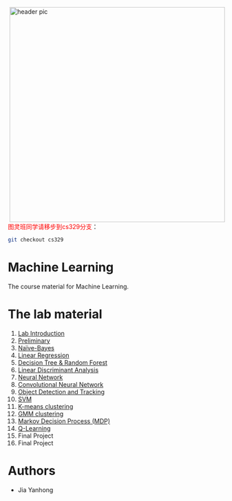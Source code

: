 <img src="image/icon.png?raw=true" align="right" width="500" alt="header pic"/>
<font color=red>图灵班同学请移步到cs329分支</font>：

```bash
git checkout cs329
```

# Machine Learning

The course material for Machine Learning.

# The lab material

1. [Lab Introduction](https://github.com/jiayh-sustech/Machine-Learning-2022F/tree/main/Lab01.Introduction)
2. [Preliminary](https://github.com/jiayh-sustech/Machine-Learning-2022F/tree/main/Lab02.Preliminary)
3. [Naïve-Bayes](https://github.com/jiayh-sustech/Machine-Learning-2022F/tree/main/Lab03.Na%C3%AFve-Bayes)
4. [Linear Regression](https://github.com/jiayh-sustech/Machine-Learning-2022F/tree/main/Lab04.Linear%20Regression)
5. [Decision Tree &amp; Random Forest](https://github.com/jiayh-sustech/Machine-Learning-2022F/tree/main/Lab05.Decision%20Tree%20%26%20Random%20Forest)
6. [Linear Discriminant Analysis](https://github.com/jiayh-sustech/Machine-Learning-2022F/tree/main/Lab06.Linear%20Discriminant%20Analysis)
7. [Neural Network](https://github.com/jiayh-sustech/Machine-Learning-2022F/tree/main/Lab07.Neural%20network)
8. [Convolutional Neural Network](https://github.com/jiayh-sustech/Machine-Learning-2022F/tree/main/Lab08.Convolutional%20Neural%20Network)
9. [Object Detection and Tracking](https://github.com/jiayh-sustech/Machine-Learning-2022F/tree/main/Lab09.Object%20Detection%20and%20Tracking)
10. [SVM](https://github.com/jiayh-sustech/Machine-Learning-2022F/tree/main/Lab10.SVM)
11. [K-means clustering](https://github.com/jiayh-sustech/Machine-Learning-2022F/tree/main/Lab12.GMM%20clustering)
12. [GMM clustering](https://github.com/jiayh-sustech/Machine-Learning-2022F/tree/main/Lab12.GMM%20clustering)
13. [Markov Decision Process (MDP)](https://github.com/jiayh-sustech/Machine-Learning-2022F/tree/main/Lab13.Markov%20Decision%20Process)
14. [Q-Learning](https://github.com/jiayh-sustech/Machine-Learning-2022F/tree/main/Lab14.Q_Learning) 
15. Final Project
16. Final Project

# Authors

- Jia Yanhong
